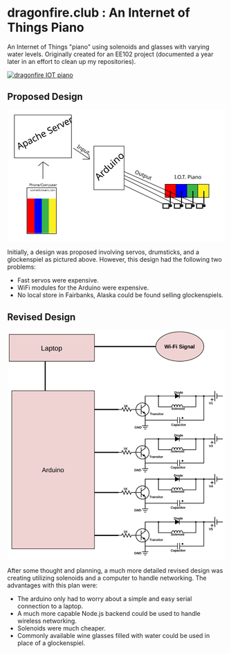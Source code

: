 # dragonfire.club : An Internet of Things Piano
An Internet of Things "piano" using solenoids and glasses with varying water levels. 
Originally created for an EE102 project (documented a year later in an effort to clean up my repositories).

[![dragonfire IOT piano](https://img.youtube.com/vi/2RX1Fv0gMEQ/0.jpg)](https://youtu.be/2RX1Fv0gMEQ)

## Proposed Design
![Proposed Design](proposed_design.svg)

Initially, a design was proposed involving servos, drumsticks, and a glockenspiel as pictured above. However, this design had the following two problems:
* Fast servos were expensive.
* WiFi modules for the Arduino were expensive.
* No local store in Fairbanks, Alaska could be found selling glockenspiels.

## Revised Design
![Revised Design](design.svg)

After some thought and planning, a much more detailed revised design was creating utilizing solenoids and a computer to handle networking. The advantages with this plan were:
* The arduino only had to worry about a simple and easy serial connection to a laptop.
* A much more capable Node.js backend could be used to handle wireless networking.
* Solenoids were much cheaper.
* Commonly available wine glasses filled with water could be used in place of a glockenspiel.
